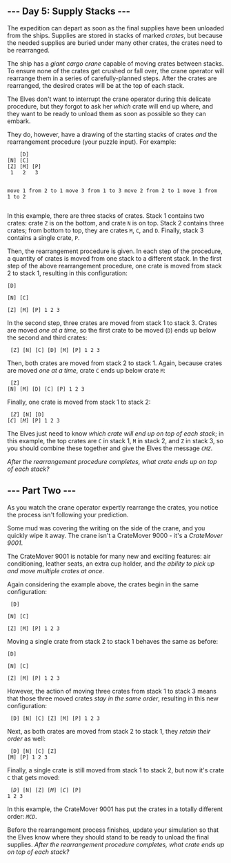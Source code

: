 <h2>--- Day 5: Supply Stacks ---</h2><p>The expedition can depart as soon as the final supplies have been unloaded from the ships. Supplies are stored in stacks of marked <em>crates</em>, but because the needed supplies are buried under many other crates, the crates need to be rearranged.</p><p>The ship has a <em>giant cargo crane</em> capable of moving crates between stacks. To ensure none of the crates get crushed or fall over, the crane operator will rearrange them in a series of carefully-planned steps. After the crates are rearranged, the desired crates will be at the top of each stack.</p><p>The Elves don't want to interrupt the crane operator during this delicate procedure, but they forgot to ask her <em>which</em> crate will end up where, and they want to be ready to unload them as soon as possible so they can embark.</p><p>They do, however, have a drawing of the starting stacks of crates <em>and</em> the rearrangement procedure (your puzzle input). For example:</p><pre><code>    [D]    
[N] [C]    
[Z] [M] [P]
 1   2   3 

move 1 from 2 to 1
move 3 from 1 to 3
move 2 from 2 to 1
move 1 from 1 to 2
</code></pre><p>In this example, there are three stacks of crates. Stack 1 contains two crates: crate <code>Z</code> is on the bottom, and crate <code>N</code> is on top. Stack 2 contains three crates; from bottom to top, they are crates <code>M</code>, <code>C</code>, and <code>D</code>. Finally, stack 3 contains a single crate, <code>P</code>.</p><p>Then, the rearrangement procedure is given. In each step of the procedure, a quantity of crates is moved from one stack to a different stack. In the first step of the above rearrangement procedure, one crate is moved from stack 2 to stack 1, resulting in this configuration:</p><pre><code>[D]        
[N] [C]    
[Z] [M] [P]
 1   2   3 
</code></pre><p>In the second step, three crates are moved from stack 1 to stack 3. Crates are moved <em>one at a time</em>, so the first crate to be moved (<code>D</code>) ends up below the second and third crates:</p><pre><code>        [Z]
        [N]
    [C] [D]
    [M] [P]
 1   2   3
</code></pre><p>Then, both crates are moved from stack 2 to stack 1. Again, because crates are moved <em>one at a time</em>, crate <code>C</code> ends up below crate <code>M</code>:</p><pre><code>        [Z]
        [N]
[M]     [D]
[C]     [P]
 1   2   3
</code></pre><p>Finally, one crate is moved from stack 1 to stack 2:</p><pre><code>        [<em>Z</em>]
        [N]
        [D]
[<em>C</em>] [<em>M</em>] [P]
 1   2   3
</code></pre><p>The Elves just need to know <em>which crate will end up on top of each stack</em>; in this example, the top crates are <code>C</code> in stack 1, <code>M</code> in stack 2, and <code>Z</code> in stack 3, so you should combine these together and give the Elves the message <code><em>CMZ</em></code>.</p><p><em>After the rearrangement procedure completes, what crate ends up on top of each stack?</em></p><h2 id="part2">--- Part Two ---</h2><p>As you watch the crane operator expertly rearrange the crates, you notice the process isn't following your prediction.</p><p>Some mud was covering the writing on the side of the crane, and you quickly wipe it away. The crane isn't a CrateMover 9000 - it's a <em><span title="It's way better than the old CrateMover 1006.">CrateMover 9001</span></em>.</p><p>The CrateMover 9001 is notable for many new and exciting features: air conditioning, leather seats, an extra cup holder, and <em>the ability to pick up and move multiple crates at once</em>.</p><p>Again considering the example above, the crates begin in the same configuration:</p><pre><code>    [D]    
[N] [C]    
[Z] [M] [P]
 1   2   3 
</code></pre><p>Moving a single crate from stack 2 to stack 1 behaves the same as before:</p><pre><code>[D]        
[N] [C]    
[Z] [M] [P]
 1   2   3 
</code></pre><p>However, the action of moving three crates from stack 1 to stack 3 means that those three moved crates <em>stay in the same order</em>, resulting in this new configuration:</p><pre><code>        [D]
        [N]
    [C] [Z]
    [M] [P]
 1   2   3
</code></pre><p>Next, as both crates are moved from stack 2 to stack 1, they <em>retain their order</em> as well:</p><pre><code>        [D]
        [N]
[C]     [Z]
[M]     [P]
 1   2   3
</code></pre><p>Finally, a single crate is still moved from stack 1 to stack 2, but now it's crate <code>C</code> that gets moved:</p><pre><code>        [<em>D</em>]
        [N]
        [Z]
[<em>M</em>] [<em>C</em>] [P]
 1   2   3
</code></pre><p>In this example, the CrateMover 9001 has put the crates in a totally different order: <code><em>MCD</em></code>.</p><p>Before the rearrangement process finishes, update your simulation so that the Elves know where they should stand to be ready to unload the final supplies. <em>After the rearrangement procedure completes, what crate ends up on top of each stack?</em></p>